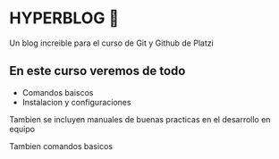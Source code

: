 # HYPERBLOG 💚
Un blog increible para el curso de Git y Github de Platzi 


## En este curso veremos de todo
* Comandos baiscos
* Instalacion y configuraciones

Tambien se incluyen manuales de buenas practicas en el desarrollo en equipo

Tambien comandos basicos